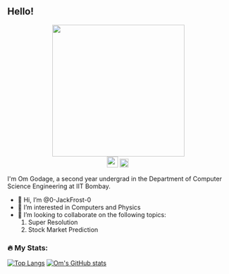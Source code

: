 ## Hello!
<!-- [![Gmail](https://cdn4.iconfinder.com/data/icons/free-colorful-icons/360/gmail.png)]() -->
<div id="header" align="center">
  <img src="https://camo.githubusercontent.com/5ddf73ad3a205111cf8c686f687fc216c2946a75005718c8da5b837ad9de78c9/68747470733a2f2f7468756d62732e6766796361742e636f6d2f4576696c4e657874446576696c666973682d736d616c6c2e676966" width="300"/>
</div>
<div id="badges" align="center">
<a href="mailto:omgodage@gmail.com?subject=Hi From Github!"><img src="https://cdn4.iconfinder.com/data/icons/free-colorful-icons/360/gmail.png"  width="25" height="25"/></a> <a href="https://www.linkedin.com/in/om-godage-167b31233/"><img src="https://cdn-icons-png.flaticon.com/512/174/174857.png"  width="20" height="20"/></a>
<img src="https://komarev.com/ghpvc/?username=0-JackFrost-0&style=flat-square&color=blue" alt=""/>
</div>

<!-- [![Star on GitHub](https://img.shields.io/github/stars/jonsn0w/hyde.svg?style=social)](https://github.com/jonsn0w/hyde/stargazers)
[![Tweet](https://img.shields.io/twitter/url/https/github.com/jonsn0w/hyde.svg?style=social)](https://twitter.com/intent/tweet?text=Check%20out%20Hyde!%20%E2%9C%A8%20An%20accessible,%20open-source%20markdown%20editor%20for%20any%20user%20E2%9C%A8%20https://github.com/jonsn0w/hyde%20%F0%9F%A4%97) -->
I'm Om Godage, a second year undergrad in the  Department of Computer Science Engineering at IIT Bombay.
- 👋 Hi, I’m @0-JackFrost-0
- 👀 I’m interested in Computers and Physics
- 💞️ I’m looking to collaborate on the following topics:
   1. Super Resolution
   2. Stock Market Prediction

### :fire: My Stats:
<!-- https://github-readme-streak-stats.herokuapp.com/?user=0-JackFrost-0 -->
<!-- [![GitHub Streak](http://github-readme-streak-stats.herokuapp.com?user=0-JackFrost-0&theme=dark&background=000000)](https://git.io/streak-stats) -->
[![Top Langs](https://github-readme-stats.vercel.app/api/top-langs/?username=0-JackFrost-0&layout=compact&theme=vision-friendly-dark)](https://github.com/anuraghazra/github-readme-stats)
[![Om's GitHub stats](https://github-readme-stats.vercel.app/api?username=0-JackFrost-0&theme=vision-friendly-dark)](https://github.com/anuraghazra/github-readme-stats)
<!---
0-JackFrost-0/0-JackFrost-0 is a ✨ special ✨ repository because its `README.md` (this file) appears on your GitHub profile.
You can click the Preview link to take a look at your changes.
--->
